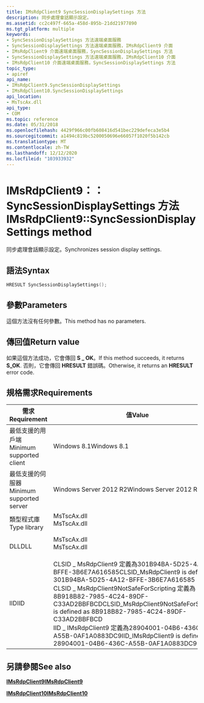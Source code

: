 ```yaml
---
title: IMsRdpClient9 SyncSessionDisplaySettings 方法
description: 同步處理會話顯示設定。
ms.assetid: cc2c497f-665a-458d-895b-21dd21977890
ms.tgt_platform: multiple
keywords:
- SyncSessionDisplaySettings 方法遠端桌面服務
- SyncSessionDisplaySettings 方法遠端桌面服務，IMsRdpClient9 介面
- IMsRdpClient9 介面遠端桌面服務，SyncSessionDisplaySettings 方法
- SyncSessionDisplaySettings 方法遠端桌面服務，IMsRdpClient10 介面
- IMsRdpClient10 介面遠端桌面服務，SyncSessionDisplaySettings 方法
topic_type:
- apiref
api_name:
- IMsRdpClient9.SyncSessionDisplaySettings
- IMsRdpClient10.SyncSessionDisplaySettings
api_location:
- MsTscAx.dll
api_type:
- COM
ms.topic: reference
ms.date: 05/31/2018
ms.openlocfilehash: 4429f966c00fb608416d541bec229defeca3e5b4
ms.sourcegitcommit: a1494c819bc5200050696e66057f1020f5b142cb
ms.translationtype: MT
ms.contentlocale: zh-TW
ms.lasthandoff: 12/12/2020
ms.locfileid: "103933932"
---
```

# <a name="imsrdpclient9syncsessiondisplaysettings-method"></a><span data-ttu-id="a22d2-108">IMsRdpClient9：： SyncSessionDisplaySettings 方法</span><span class="sxs-lookup"><span data-stu-id="a22d2-108">IMsRdpClient9::SyncSessionDisplaySettings method</span></span>

<span data-ttu-id="a22d2-109">同步處理會話顯示設定。</span><span class="sxs-lookup"><span data-stu-id="a22d2-109">Synchronizes session display settings.</span></span>

## <a name="syntax"></a><span data-ttu-id="a22d2-110">語法</span><span class="sxs-lookup"><span data-stu-id="a22d2-110">Syntax</span></span>


```C++
HRESULT SyncSessionDisplaySettings();
```



## <a name="parameters"></a><span data-ttu-id="a22d2-111">參數</span><span class="sxs-lookup"><span data-stu-id="a22d2-111">Parameters</span></span>

<span data-ttu-id="a22d2-112">這個方法沒有任何參數。</span><span class="sxs-lookup"><span data-stu-id="a22d2-112">This method has no parameters.</span></span>

## <a name="return-value"></a><span data-ttu-id="a22d2-113">傳回值</span><span class="sxs-lookup"><span data-stu-id="a22d2-113">Return value</span></span>

<span data-ttu-id="a22d2-114">如果這個方法成功，它會傳回 **S \_ OK**。</span><span class="sxs-lookup"><span data-stu-id="a22d2-114">If this method succeeds, it returns **S\_OK**.</span></span> <span data-ttu-id="a22d2-115">否則，它會傳回 **HRESULT** 錯誤碼。</span><span class="sxs-lookup"><span data-stu-id="a22d2-115">Otherwise, it returns an **HRESULT** error code.</span></span>

## <a name="requirements"></a><span data-ttu-id="a22d2-116">規格需求</span><span class="sxs-lookup"><span data-stu-id="a22d2-116">Requirements</span></span>



| <span data-ttu-id="a22d2-117">需求</span><span class="sxs-lookup"><span data-stu-id="a22d2-117">Requirement</span></span> | <span data-ttu-id="a22d2-118">值</span><span class="sxs-lookup"><span data-stu-id="a22d2-118">Value</span></span> |
|-------------------------------------|-------------------------------------------------------------------------------------------------------------------------------------------------------------------------------------------------------------------------------------------------------------------------|
| <span data-ttu-id="a22d2-119">最低支援的用戶端</span><span class="sxs-lookup"><span data-stu-id="a22d2-119">Minimum supported client</span></span><br/> | <span data-ttu-id="a22d2-120">Windows 8.1</span><span class="sxs-lookup"><span data-stu-id="a22d2-120">Windows 8.1</span></span><br/>                                                                                                                                                                                                                                                  |
| <span data-ttu-id="a22d2-121">最低支援的伺服器</span><span class="sxs-lookup"><span data-stu-id="a22d2-121">Minimum supported server</span></span><br/> | <span data-ttu-id="a22d2-122">Windows Server 2012 R2</span><span class="sxs-lookup"><span data-stu-id="a22d2-122">Windows Server 2012 R2</span></span><br/>                                                                                                                                                                                                                                       |
| <span data-ttu-id="a22d2-123">類型程式庫</span><span class="sxs-lookup"><span data-stu-id="a22d2-123">Type library</span></span><br/>             | <dl> <span data-ttu-id="a22d2-124"><dt>MsTscAx.dll</dt></span><span class="sxs-lookup"><span data-stu-id="a22d2-124"><dt>MsTscAx.dll</dt></span></span> </dl>                                                                                                                                                                                  |
| <span data-ttu-id="a22d2-125">DLL</span><span class="sxs-lookup"><span data-stu-id="a22d2-125">DLL</span></span><br/>                      | <dl> <span data-ttu-id="a22d2-126"><dt>MsTscAx.dll</dt></span><span class="sxs-lookup"><span data-stu-id="a22d2-126"><dt>MsTscAx.dll</dt></span></span> </dl>                                                                                                                                                                                  |
| <span data-ttu-id="a22d2-127">IID</span><span class="sxs-lookup"><span data-stu-id="a22d2-127">IID</span></span><br/>                      | <span data-ttu-id="a22d2-128">CLSID \_ MsRdpClient9 定義為301B94BA-5D25-4A12-BFFE-3B6E7A616585</span><span class="sxs-lookup"><span data-stu-id="a22d2-128">CLSID\_MsRdpClient9 is defined as 301B94BA-5D25-4A12-BFFE-3B6E7A616585</span></span><br/> <span data-ttu-id="a22d2-129">CLSID \_ MsRdpClient9NotSafeForScripting 定義為8B918B82-7985-4C24-89DF-C33AD2BBFBCD</span><span class="sxs-lookup"><span data-stu-id="a22d2-129">CLSID\_MsRdpClient9NotSafeForScripting is defined as 8B918B82-7985-4C24-89DF-C33AD2BBFBCD</span></span><br/> <span data-ttu-id="a22d2-130">IID \_ IMsRdpClient9 定義為28904001-04B6-436C-A55B-0AF1A0883DC9</span><span class="sxs-lookup"><span data-stu-id="a22d2-130">IID\_IMsRdpClient9 is defined as 28904001-04B6-436C-A55B-0AF1A0883DC9</span></span><br/> |



## <a name="see-also"></a><span data-ttu-id="a22d2-131">另請參閱</span><span class="sxs-lookup"><span data-stu-id="a22d2-131">See also</span></span>

<dl> <dt>

[<span data-ttu-id="a22d2-132">**IMsRdpClient9**</span><span class="sxs-lookup"><span data-stu-id="a22d2-132">**IMsRdpClient9**</span></span>](imsrdpclient9.md)
</dt> <dt>

[<span data-ttu-id="a22d2-133">**IMsRdpClient10**</span><span class="sxs-lookup"><span data-stu-id="a22d2-133">**IMsRdpClient10**</span></span>](imsrdpclient10.md)
</dt> </dl>

 

 






